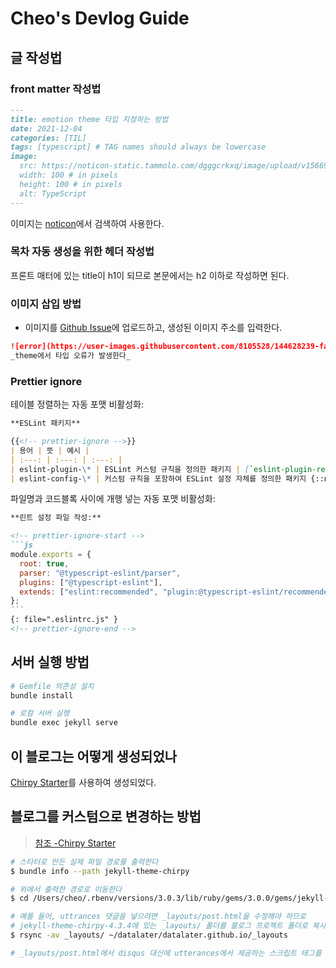 # Cheo's Devlog Guide

## 글 작성법

### front matter 작성법

```markdown
---
title: emotion theme 타입 지정하는 방법
date: 2021-12-04
categories: [TIL]
tags: [typescript] # TAG names should always be lowercase
image:
  src: https://noticon-static.tammolo.com/dgggcrkxq/image/upload/v1566913457/noticon/eh4d0dnic4n1neth3fui.png
  width: 100 # in pixels
  height: 100 # in pixels
  alt: TypeScript
---
```

이미지는 [noticon](https://noticon.tammolo.com/)에서 검색하여 사용한다.

### 목차 자동 생성을 위한 헤더 작성법

프론트 매터에 있는 title이 h1이 되므로 본문에서는 h2 이하로 작성하면 된다.

### 이미지 삽입 방법

- 이미지를 [Github Issue](https://github.com/datalater/datalater.github.io/issues/1)에 업로드하고, 생성된 이미지 주소를 입력한다.

```markdown
![error](https://user-images.githubusercontent.com/8105528/144628239-faf1e84a-26ec-49d0-8dab-23f4c81af527.png){: .shadow }
_theme에서 타입 오류가 발생한다_
```

### Prettier ignore

테이블 정렬하는 자동 포맷 비활성화:

```markdown
**ESLint 패키지**

{{<!-- prettier-ignore -->}}
| 용어 | 뜻 | 예시 |
| :---: | :---: | :---: |
| eslint-plugin-\* | ESLint 커스텀 규칙을 정의한 패키지 | [`eslint-plugin-react`](https://github.com/yannickcr/eslint-plugin-react) |
| eslint-config-\* | 커스텀 규칙을 포함하여 ESLint 설정 자체를 정의한 패키지 {::nomarkdown}</br>{:/} (eslint-config-\*를 포함하기도 한다) | [`eslint-config-airbnb`](https://www.npmjs.com/package/eslint-config-airbnb) |
```

파일명과 코드블록 사이에 개행 넣는 자동 포맷 비활성화:

````markdown
**린트 설정 파일 작성:**

<!-- prettier-ignore-start -->
```js
module.exports = {
  root: true,
  parser: "@typescript-eslint/parser",
  plugins: ["@typescript-eslint"],
  extends: ["eslint:recommended", "plugin:@typescript-eslint/recommended"],
};
```
{: file=".eslintrc.js" }
<!-- prettier-ignore-end -->
````

## 서버 실행 방법

```bash
# Gemfile 의존성 설치
bundle install

# 로컬 서버 실행
bundle exec jekyll serve
```

## 이 블로그는 어떻게 생성되었나

[Chirpy Starter](https://github.com/cotes2020/chirpy-starter)를 사용하여 생성되었다.

## 블로그를 커스텀으로 변경하는 방법

> [참조 -Chirpy Starter](https://github.com/cotes2020/chirpy-starter)

```bash
# 스타터로 만든 실제 파일 경로를 출력한다
$ bundle info --path jekyll-theme-chirpy

# 위에서 출력한 경로로 이동한다
$ cd /Users/cheo/.rbenv/versions/3.0.3/lib/ruby/gems/3.0.0/gems/jekyll-theme-chirpy-4.3.4

# 예를 들어, uttrances 댓글을 넣으려면 _layouts/post.html을 수정해야 하므로
# jekyll-theme-chirpy-4.3.4에 있는 _layouts/ 폴더를 블로그 프로젝트 폴더로 복사한다
$ rsync -av _layouts/ ~/datalater/datalater.github.io/_layouts

# _layouts/post.html에서 disqus 대신에 utterances에서 제공하는 스크립트 태그를 넣는다.
```
